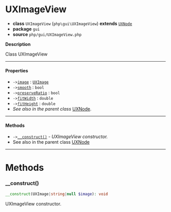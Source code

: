 # UXImageView

- **class** `UXImageView` (`php\gui\UXImageView`) **extends** [`UXNode`](https://github.com/VenityStudio/android/tree/master/jphp-android-ext/api-docs/classes/php/gui/UXNode.md)
- **package** `gui`
- **source** `php/gui/UXImageView.php`

**Description**

Class UXImageView

---

#### Properties

- `->`[`image`](#prop-image) : [`UXImage`](https://github.com/VenityStudio/android/tree/master/jphp-android-ext/api-docs/classes/php/gui/UXImage.md)
- `->`[`smooth`](#prop-smooth) : `bool`
- `->`[`preserveRatio`](#prop-preserveratio) : `bool`
- `->`[`fitWidth`](#prop-fitwidth) : `double`
- `->`[`fitHeight`](#prop-fitheight) : `double`
- *See also in the parent class* [UXNode](https://github.com/VenityStudio/android/tree/master/jphp-android-ext/api-docs/classes/php/gui/UXNode.md).

---

#### Methods

- `->`[`__construct()`](#method-__construct) - _UXImageView constructor._
- See also in the parent class [UXNode](https://github.com/VenityStudio/android/tree/master/jphp-android-ext/api-docs/classes/php/gui/UXNode.md)

---
# Methods

<a name="method-__construct"></a>

### __construct()
```php
__construct(UXImage|string|null $image): void
```
UXImageView constructor.